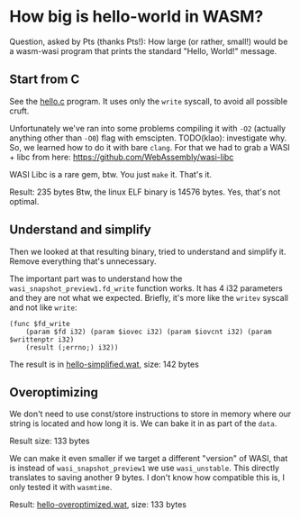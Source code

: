 # How big is hello-world in WASM?

Question, asked by Pts (thanks Pts!): How large (or rather, small!) would be a wasm-wasi program
that prints the standard "Hello, World!" message.

## Start from C

See the [hello.c](./hello.c) program. It uses only the `write` syscall, to avoid all possible cruft.

Unfortunately we've ran into some problems compiling it with `-O2` (actually anything other than
`-O0`) flag with emscipten.  TODO(klao): investigate why. So, we learned how to do it with bare
`clang`. For that we had to grab a WASI + libc from here: https://github.com/WebAssembly/wasi-libc

WASI Libc is a rare gem, btw. You just `make` it. That's it.

Result: 235 bytes
Btw, the linux ELF binary is 14576 bytes. Yes, that's not optimal.

## Understand and simplify

Then we looked at that resulting binary, tried to understand and simplify it. Remove everything
that's unnecessary.

The important part was to understand how the `wasi_snapshot_preview1.fd_write` function works.
It has 4 i32 parameters and they are not what we expected. Briefly, it's more like the `writev`
syscall and not like `write`:

```wat
(func $fd_write
    (param $fd i32) (param $iovec i32) (param $iovcnt i32) (param $writtenptr i32)
    (result (;errno;) i32))
```

The result is in [hello-simplified.wat](./hello-simplified.wat), size: 142 bytes

## Overoptimizing

We don't need to use const/store instructions to store in memory where our string is located
and how long it is. We can bake it in as part of the `data`.

Result size: 133 bytes

We can make it even smaller if we target a different "version" of WASI, that is instead
of `wasi_snapshot_preview1` we use `wasi_unstable`. This directly translates to saving
another 9 bytes. I don't know how compatible this is, I only tested it with `wasmtime`.

Result: [hello-overoptimized.wat](hello-overoptimized.wat), size: 133 bytes
